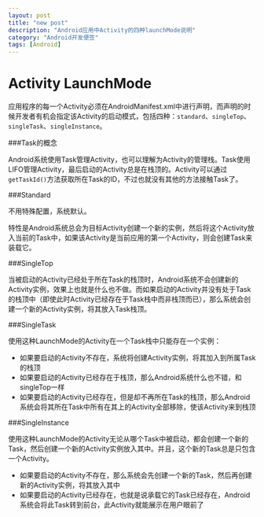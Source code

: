 ```yaml
---
layout: post
title: "new post"
description: "Android应用中Activity的四种launchMode说明"
category: "Android开发便签"
tags: [Android]
---
```


Activity LaunchMode
===

应用程序的每一个Activity必须在AndroidManifest.xml中进行声明，而声明的时候开发者有机会指定该Activity的启动模式，包括四种：`standard`、`singleTop`、`singleTask`、`singleInstance`。

###Task的概念

Android系统使用Task管理Activity，也可以理解为Activity的管理栈。Task使用LIFO管理Activity，最后启动的Activity总是在栈顶的。Activity可以通过`getTaskId()`方法获取所在Task的ID，不过也就没有其他的方法接触Task了。

###Standard

不用特殊配置，系统默认。

特性是Android系统总会为目标Activity创建一个新的实例，然后将这个Activity放入当前的Task中，如果该Activity是当前应用的第一个Activity，则会创建Task来装载它。

###SingleTop

当被启动的Activity已经处于所在Task的栈顶时，Android系统不会创建新的Activity实例，效果上也就是什么也不做。而如果启动的Activity并没有处于Task的栈顶中（即使此时Activity已经存在于Task栈中而非栈顶而已），那么系统会创建一个新的Activity实例，将其放入Task栈顶。

###SingleTask

使用这种LaunchMode的Activity在一个Task栈中只能存在一个实例：

- 如果要启动的Activity不存在，系统将创建Activity实例，将其加入到所属Task的栈顶
- 如果要启动的Activity已经存在于栈顶，那么Android系统什么也不错，和singleTop一样
- 如果要启动的Activity已经存在，但是却不再所在Task的栈顶，那么Android系统会将其所在Task中所有在其上的Activity全部移除，使该Activity来到栈顶

###SingleInstance

使用这种LaunchMode的Activity无论从哪个Task中被启动，都会创建一个新的Task，然后创建一个新的Activity实例放入其中。并且，这个新的Task总是只包含一个Activity。

- 如果要启动的Activity不存在，那么系统会先创建一个新的Task，然后再创建新的Activity实例，将其放入其中
- 如果要启动的Activity已经存在，也就是说承载它的Task已经存在，Android系统会将此Task转到前台，此Activity就能展示在用户眼前了
